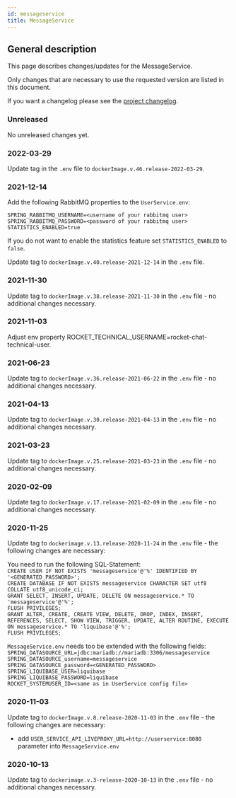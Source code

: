 ```yaml
---
id: messageservice
title: MessageService
---
```


## General description

This page describes changes/updates for the MessageService.

Only changes that are necessary to use the requested version are listed in this document.

If you want a changelog please see the [project changelog](https://github.com/CaritasDeutschland/caritas-onlineBeratung-messageservice/blob/master/CHANGELOG.md).

### Unreleased

No unreleased changes yet.

### 2022-03-29

Update tag in the `.env` file to `dockerImage.v.46.release-2022-03-29`.

### 2021-12-14

Add the following RabbitMQ properties to the `UserService.env`:
```
SPRING_RABBITMQ_USERNAME=<username of your rabbitmq user>
SPRING_RABBITMQ_PASSWORD=<password of your rabbitmq user>
STATISTICS_ENABLED=true
```

If you do not want to enable the statistics feature set `STATISTICS_ENABLED` to `false`.

Update tag to `dockerImage.v.40.release-2021-12-14` in the `.env` file.

### 2021-11-30

Update tag to `dockerImage.v.38.release-2021-11-30` in the `.env` file - no additional changes necessary.

### 2021-11-03

Adjust env property ROCKET_TECHNICAL_USERNAME=rocket-chat-technical-user.

### 2021-06-23

Update tag to `dockerImage.v.36.release-2021-06-22` in the `.env` file - no additional changes necessary.

### 2021-04-13

Update tag to `dockerImage.v.30.release-2021-04-13` in the `.env` file - no additional changes necessary.

### 2021-03-23

Update tag to `dockerImage.v.25.release-2021-03-23` in the `.env` file - no additional changes necessary.

### 2020-02-09

Update tag to `dockerImage.v.17.release-2021-02-09` in the `.env` file - no additional changes necessary.

### 2020-11-25

Update tag to `dockerimage.v.13.release-2020-11-24` in the `.env` file - the following changes are necessary:

You need to run the following SQL-Statement:\
`CREATE USER IF NOT EXISTS 'messageservice'@'%' IDENTIFIED BY '<GENERATED_PASSWORD>';`\
`CREATE DATABASE IF NOT EXISTS messageservice CHARACTER SET utf8 COLLATE utf8_unicode_ci;`\
`GRANT SELECT, INSERT, UPDATE, DELETE ON messageservice.* TO 'messageservice'@'%';`\
`FLUSH PRIVILEGES;`\
`GRANT ALTER, CREATE, CREATE VIEW, DELETE, DROP, INDEX, INSERT, REFERENCES, SELECT, SHOW VIEW, TRIGGER, UPDATE, ALTER ROUTINE, EXECUTE ON messageservice.* TO 'liquibase'@'%';`\
`FLUSH PRIVILEGES;`

`MessageService.env` needs too be extended with the following fields:\
`SPRING_DATASOURCE_URL=jdbc:mariadb://mariadb:3306/messageservice`\
`SPRING_DATASOURCE_username=messageservice`\
`SPRING_DATASOURCE_password=<GENERATED_PASSWORD>`\
`SPRING_LIQUIBASE_USER=liquibase`\
`SPRING_LIQUIBASE_PASSWORD=liquibase`\
`ROCKET_SYSTEMUSER_ID=<same as in UserService config file>`

### 2020-11-03

Update tag to `dockerImage.v.8.release-2020-11-03` in the `.env` file - the following changes are necessary:
 - add `USER_SERVICE_API_LIVEPROXY_URL=http://userservice:8080` parameter into `MessageService.env`

### 2020-10-13

Update tag to `dockerimage.v.3-release-2020-10-13` in the `.env` file - no additional changes necessary.
